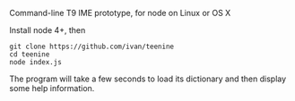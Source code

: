 Command-line T9 IME prototype, for node on Linux or OS X

Install node 4+, then

```
git clone https://github.com/ivan/teenine
cd teenine
node index.js
```

The program will take a few seconds to load its dictionary and then display some help information.
